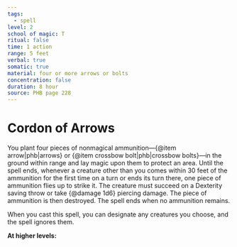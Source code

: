 ```yaml
---
tags:
  - spell
level: 2
school of magic: T
ritual: false
time: 1 action
range: 5 feet
verbal: true
somatic: true
material: four or more arrows or bolts
concentration: false
duration: 8 hour
source: PHB page 228
---
```

# Cordon of Arrows
You plant four pieces of nonmagical ammunition—{@item arrow|phb|arrows} or {@item crossbow bolt|phb|crossbow bolts}—in the ground within range and lay magic upon them to protect an area. Until the spell ends, whenever a creature other than you comes within 30 feet of the ammunition for the first time on a turn or ends its turn there, one piece of ammunition flies up to strike it. The creature must succeed on a Dexterity saving throw or take {@damage 1d6} piercing damage. The piece of ammunition is then destroyed. The spell ends when no ammunition remains.

When you cast this spell, you can designate any creatures you choose, and the spell ignores them.

**At higher levels:** 